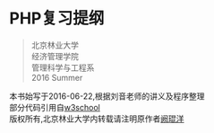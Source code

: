 # PHP复习提纲

> 北京林业大学<br/>
> 经济管理学院<br/>
> 管理科学与工程系<br/>
> 2016 Summer

本书始写于2016-06-22,根据刘音老师的讲义及程序整理<br/>
部分代码引用自[w3school](http://www.w3school.com.cn/)<br/>
版权所有,北京林业大学内转载请注明原作者[阙琨洋](https://github.com/Nightwingky/)

